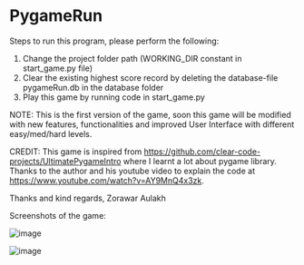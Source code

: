 # PygameRun 
Steps to run this program, please perform the following:
1. Change the project folder path (WORKING_DIR constant in start_game.py file)
2. Clear the existing highest score record by deleting the database-file pygameRun.db in the database folder
3. Play this game by running code in start_game.py

NOTE: This is the first version of the game, soon this game will be modified with new features, functionalities and improved User Interface with different easy/med/hard levels.

CREDIT: This game is inspired from https://github.com/clear-code-projects/UltimatePygameIntro where I learnt a lot about pygame library. Thanks to the author and his youtube video to explain the code at https://www.youtube.com/watch?v=AY9MnQ4x3zk.

Thanks and kind regards,
Zorawar Aulakh

Screenshots of the game:


 ![image](https://github.com/zoraul/PygameRun/assets/122465354/77c1fb75-f575-4871-a505-5df2c8530b35)



![image](https://github.com/zoraul/PygameRun/assets/122465354/d83f1ea6-1d60-491a-be46-2756cf8fd5ec)



